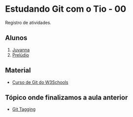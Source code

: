 # Estudando Git com o Tio - 00

Registro de atividades.

## Alunos

1. [Juvanna](https://github.com/madrinha01)
2. [Prelúdio](https://github.com/seuailton)

## Material

- [Curso de Git do W3Schools](https://www.w3schools.com/git/)

## Tópico onde finalizamos a aula anterior

- [Git Tagging](https://www.w3schools.com/git/git_tagging.asp?remote=github)

